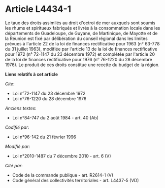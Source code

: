 # Article L4434-1

Le taux des droits assimilés au droit d'octroi de mer auxquels sont soumis les rhums et spiritueux fabriqués et livrés à la
consommation locale dans les départements de Guadeloupe, de Guyane, de Martinique, de Mayotte et de la Réunion est fixé par
délibération du conseil régional dans les limites prévues à l'article 22 de la loi de finances rectificative pour 1963 (n°
63-778 du 31 juillet 1963), modifiée par l'article 13 de la loi de finances rectificative pour 1972 (n° 72-1147 du 23
décembre 1972) et complétée par l'article 20 de la loi de finances rectificative pour 1976 (n° 76-1220 du 28 décembre 1976).
Le produit de ces droits constitue une recette du budget de la région.

**Liens relatifs à cet article**

_Cite_:

  - Loi n°72-1147 du 23 décembre 1972
  - Loi n°76-1220 du 28 décembre 1976

_Anciens textes_:

  - Loi n°84-747 du 2 août 1984 - art. 40 (Ab)

_Codifié par_:

  - Loi n°96-142 du 21 février 1996

_Modifié par_:

  - Loi n°2010-1487 du 7 décembre 2010 - art. 6 (V)

_Cité par_:

  - Code de la commande publique - art. R2614-1 (V)
  - Code général des collectivités territoriales - art. L4437-5 (VD)

